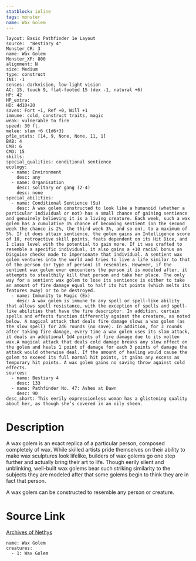 ```yaml
---
statblock: inline
tags: monster
name: Wax Golem
---
```

```statblock
layout: Basic Pathfinder 1e Layout
source:  "Bestiary 4"
Monster_CR: 3
name: Wax Golem
Monster_XP: 800
alignment: N
size: Medium
type: construct
INI: -1
senses: darkvision, low-light vision
AC: 15, touch 9, flat-footed 15 (dex -1, natural +6)
HP: 42
HP_extra: 
HD: 4d10+20
saves: Fort +1, Ref +0, Will +1
immune: cold, construct traits, magic
weak: vulnerable to fire
speed: 30 ft.
melee: slam +6 (1d6+3)
pf1e_stats: [14, 9, None, None, 11, 1]
BAB: 4
CMB: 6
CMD: 15
skills: 
special_qualities: conditional sentience
ecology:
  - name: Environment
    desc: any
  - name: Organisation
    desc: solitary or gang (2-4)
    desc: none
special_abilities:
  - name: Conditional Sentience (Su)
    desc: A wax golem constructed to look like a humanoid (whether a particular individual or not) has a small chance of gaining sentience and genuinely believing it is a living creature. Each week, such a wax golem has a cumulative 1% chance of becoming sentient (on the second week the chance is 2%, the third week 3%, and so on), to a maximum of 5%. If it does attain sentience, the golem gains an Intelligence score of 10, retroactive skill points, feats dependent on its Hit Dice, and 1 class level with the potential to gain more. If it was crafted to resemble a specific individual, it also gains a +10 racial bonus on Disguise checks made to impersonate that individual. A sentient wax golem ventures into the world and tries to live a life similar to that of the person (or type of person) it resembles. However, if the sentient wax golem ever encounters the person it is modeled after, it attempts to stealthily kill that person and take her place. The only way for a sentient wax golem to lose its sentience is either to take an amount of fire damage equal to half its hit points (which melts its features away) or to be destroyed.
  - name: Immunity to Magic (Ex)
    desc: A wax golem is immune to any spell or spell-like ability that allows spell resistance, with the exception of spells and spell-like abilities that have the fire descriptor. In addition, certain spells and effects function differently against the creature, as noted below. A magical attack that deals fire damage slows a wax golem (as the slow spell) for 2d6 rounds (no save). In addition, for 3 rounds after taking fire damage, every time a wax golem uses its slam attack, it deals an additional 1d4 points of fire damage due to its molten wax.A magical attack that deals cold damage breaks any slow effect on the golem and heals 1 point of damage for each 3 points of damage the attack would otherwise deal. If the amount of healing would cause the golem to exceed its full normal hit points, it gains any excess as temporary hit points. A wax golem gains no saving throw against cold effects.
sources:
  - name: Bestiary 4
    desc: 133
  - name: Pathfinder No. 47: Ashes at Dawn
    desc: 90
desc_short: This eerily expressionless woman has a glistening quality about her, as though she’s covered in an oily sheen.
```
# Description
A wax golem is an exact replica of a particular person, composed completely of wax. While skilled artists pride themselves on their ability to make wax sculptures look lifelike, builders of wax golems go one step further and actually bring their art to life. Though eerily silent and unblinking, well-built wax golems bear such striking similarity to the subjects they are modeled after that some golems begin to think they are in fact that person.

A wax golem can be constructed to resemble any person or creature.
# Source Link
[Archives of Nethys](https://aonprd.com/MonsterDisplay.aspx?ItemName=Wax%20Golem)
```encounter-table
name: Wax Golem
creatures:
  - 1: Wax Golem
```

